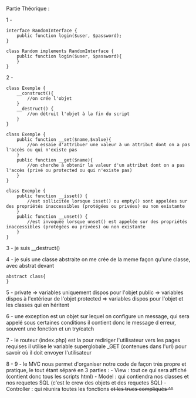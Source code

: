 Partie Théorique : 

1 -	

	interface RandomInterface {
  		public function login($user, $password);
  	}
 
	class Random implements RandomInterface {
		public function login($user, $password){
  		}
	}

2 - 	

	class Exemple {
  		__construct(){
			//on crée l'objet
  		}
  		__destruct() {
			//on détruit l'objet à la fin du script
  		}
	}

	class Exemple {
    	public function __set($name,$value){
			//on essaie d'attribuer une valeur à un attribut dont on a pas l'accès ou qui n'existe pas
    	}
    	public function __get($name){
			//on cherche à obtenir la valeur d'un attribut dont on a pas l'accès (privé ou protected ou qui n'existe pas)
    	}
  	}

	class Exemple {
  		public function __isset() {
			//est sollicitée lorsque isset() ou empty() sont appelées sur des propriétés inaccessibles (protégées ou privées) ou non existante
  		}
  		public function __unset() {
			//est invoquée lorsque unset() est appelée sur des propriétés inaccessibles (protégées ou privées) ou non existante
  		}
	}

3 - je suis __destruct()

4 - je suis une classe abstraite
   on me crée de la meme façon qu'une classe, avec abstrat devant 
	
	abstract class{
	}

5 - private => variables uniquement dispos pour l'objet
   public => variables dispos à l'extérieur de l'objet
   protected => variables dispos pour l'objet et les classes qui en héritent

6 - une exception est un objet sur lequel on configure un message, qui sera appelé sous certaines conditions
   il contient donc le message d erreur, souvent une fonction et un try/catch

7 - le routeur (index.php) est la pour rediriger l'utilisateur vers les pages requises
   il utilise le variable superglobale _GET (contenues dans l'url) pour savoir où il doit envoyer l'utilisateur

8 - 9 - le MVC nous permet d'organiser notre code de façon très propre et pratique, le tout étant séparé en 3 parties : 
	- View : tout ce qui sera affiché (contient donc tous les scripts html)
	- Model : qui contiendra nos classes et nos requetes SQL (c'est le crew des objets et des requetes SQL)
	- Controller : qui réunira toutes les fonctions ~~et les trucs compliqués ^^~~

